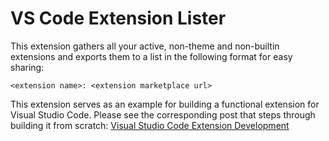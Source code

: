 # VS Code Extension Lister

This extension gathers all your active, non-theme and non-builtin extensions and exports them to a list in the following format for easy sharing:

`<extension name>: <extension marketplace url>`

This extension serves as an example for building a functional extension for Visual Studio Code. Please see the corresponding post that steps through building it from scratch: [Visual Studio Code Extension Development](https://dev.to/azure/building-a-visual-studio-code-extension-dkj)
